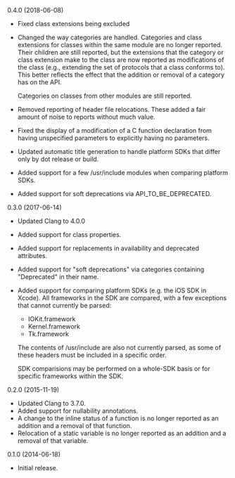 0.4.0 (2018-06-08)

* Fixed class extensions being excluded
* Changed the way categories are handled. Categories and class extensions for classes within the same module
  are no longer reported. Their children are still reported, but the extensions that the category or class
  extension make to the class are now reported as modifications of the class (e.g., extending the set of
  protocols that a class conforms to). This better reflects the effect that the addition or removal of a
  category has on the API.

  Categories on classes from other modules are still reported.
* Removed reporting of header file relocations. These added a fair amount of noise to reports without much
  value.
* Fixed the display of a modification of a C function declaration from having unspecified parameters to
  explicitly having no parameters.
* Updated automatic title generation to handle platform SDKs that differ only by dot release or build.
* Added support for a few /usr/include modules when comparing platform SDKs.
* Added support for soft deprecations via API\_TO\_BE\_DEPRECATED.

0.3.0 (2017-06-14)

* Updated Clang to 4.0.0
* Added support for class properties.
* Added support for replacements in availability and deprecated attributes.
* Added support for "soft deprecations" via categories containing "Deprecated" in their name.
* Added support for comparing platform SDKs (e.g. the iOS SDK in Xcode). All frameworks in the SDK are
  compared, with a few exceptions that cannot currently be parsed:

  - IOKit.framework
  - Kernel.framework
  - Tk.framework

  The contents of /usr/include are also not currently parsed, as some of these headers must be included in
  a specific order.

  SDK comparisions may be performed on a whole-SDK basis or for specific frameworks within the SDK.

0.2.0 (2015-11-19)

* Updated Clang to 3.7.0.
* Added support for nullability annotations.
* A change to the inline status of a function is no longer reported as an addition and a removal of that function.
* Relocation of a static variable is no longer reported as an addition and a removal of that variable.

0.1.0 (2014-06-18)

* Initial release.
